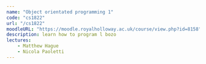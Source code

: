 ```yaml
---
name: "Object orientated programming 1"
code: "cs1822"
url: "/cs1822"
moodleURL: "https://moodle.royalholloway.ac.uk/course/view.php?id=8158"
description: learn how to program l bozo
lectures:
    - Matthew Hague
    - Nicola Paoletti
---
```

